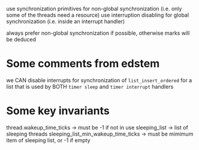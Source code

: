 use synchronization primitives for non-global synchronization (i.e. only some of the threads need a resource)
use interruption disabling for global synchronization (i.e. inside an interrupt handler)

always prefer non-global synchronization if possible, otherwise marks will be deduced

# Some comments from edstem

we CAN disable interrupts for synchronization of `list_insert_ordered` for
a list that is used by BOTH `timer sleep` and `timer interrupt` handlers

# Some key invariants

thread.wakeup_time_ticks -> must be -1 if not in use
sleeping_list -> list of sleeping threads
sleeping_list_min_wakeup_time_ticks -> must be mimimum item of sleeping list, or -1 if empty
